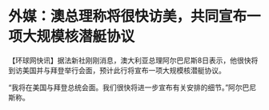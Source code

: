 # 外媒：澳总理称将很快访美，共同宣布一项大规模核潜艇协议

【环球网快讯】据法新社刚刚消息，澳大利亚总理阿尔巴尼斯8日表示，他很快将到访美国并与拜登举行会面，预计此行将宣布一项大规模核潜艇协议。

“我将在美国与拜登总统会面。我们很快将进一步宣布有关安排的细节。”阿尔巴尼斯称。

